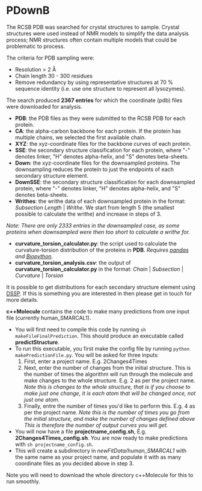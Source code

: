 # PDownB

The RCSB PDB was searched for crystal structures to sample. Crystal structures were used instead of NMR models to simplify the data analysis process; NMR structures often contain multiple models that could be problematic to process.

The criteria for PDB sampling were:

- Resolution > 2 Å
- Chain length 30 - 300 residues
- Remove redundancy by using representative structures at 70 % sequence identity (i.e. use one structure to represent all lysozymes).

The search produced **2367 entries** for which the coordinate (pdb) files were downloaded for analysis.
- **PDB**: the PDB files as they were submitted to the RCSB PDB for each protein.
- **CA**: the alpha-carbon backbone for each protein. If the protein has multiple chains, we selected the first available chain.
- **XYZ**: the xyz-coordinate files for the backbone curves of each protein.
- **SSE**: the secondary structure classification for each protein, where "-" denotes linker, "H" denotes alpha-helix, and "S" denotes beta-sheets.
- **Down**: the xyz-coordinate files for the downsampled proteins. The downsampling reduces the protein to just the endpoints of each secondary structure element.
- **DownSSE**: the secondary structure classification for each downsampled protein, where "-" denotes linker, "H" denotes alpha-helix, and "S" denotes beta-sheets.
- **Writhes**: the writhe data of each downsampled protein in the format: *Subsection Length* | *Writhe*. We start from length 5 (the smallest possible to calculate the writhe) and increase in steps of 3.

*Note: There are only 2333 entries in the downsampled case, as some proteins when downsampled were then too short to calculate a writhe for.*

- **curvature_torsion_calculator.py**: the script used to calculate the curvature-torsion distribution of the proteins in **PDB**. *Requires [pandas](https://pandas.pydata.org/) and [Biopython](https://biopython.org/).*
- **curvature_torsion_analysis.csv**: the output of **curvature_torsion_calculator.py** in the format: *Chain* | *Subsection* | *Curvature* | *Torsion*

It is possible to get distributions for each secondary structure element using [DSSP](https://swift.cmbi.umcn.nl/gv/dssp/). If this is something you are interested in then please get in touch for more details.

**c++Molecule** contains the code to make many predictions from one input file (currently human_SMARCAL1).
- You will first need to compile this code by running ```sh makeFileFinalPrediction```. This should produce an executable called **predictStructure**.
- To run this executable, you first make the config file by running ```python makePredictionFile.py```. You will be asked for three inputs:
  1. First, enter a project name. E.g. 2Changes4Times
  2. Next, enter the number of changes from the initial structure. This is the number of times the algorithm will run through the molecule and make changes to the whole structure. E.g. 2 as per the project name. *Note this is changes to the whole structure, that is if you choose to make just one change, it is each atom that will be changed once, not just one atom.* 
  3. Finally, entre the number of times you'd like to perform this. E.g. 4 as per the project name. *Note this is the number of times you go from the initial structure, and make the number of changes defined above This is therefore the number of output curves you will get.*
- You will now have a file **projectname_config.sh**, E.g. **2Changes4Times_config.sh**. You are now ready to make predictions with ```sh projectname_config.sh```.
- This will create a subdirectory in *newFitData/human_SMARCAL1* with the same name as your project name, and populate it with as many coordinate files as you decided above in step 3.

Note you will need to download the whole directory c++Molecule for this to run smoothly. 
